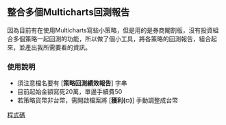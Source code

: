 ## 整合多個Multicharts回測報告

因為目前有在使用Multicharts寫些小策略，但是用的是券商閹割版，沒有投資組合多個策略一起回測的功能，所以做了個小工具，將各策略的回測報告，組合起來，並產出我所需要看的資訊。

### 使用說明

* 須注意檔名要有 [**策略回測績效報告**] 字串
* 目前起始金額寫死20萬，單邊手續費50
* 若策略貨幣非台幣，需開啟檔案將 [**獲利(¤)**] 手動調整成台幣

[程式碼](https://github.com/HankGuo93/python_ToolForWork/blob/master/%E6%95%B4%E5%90%88%E5%A4%9A%E5%80%8BMulticharts%E5%9B%9E%E6%B8%AC%E5%A0%B1%E5%91%8A/PortfolioManager_Beta.md)
